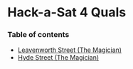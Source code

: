 # Hack-a-Sat 4 Quals

### Table of contents

* [Leavenworth Street (The Magician)](leavenworth-street)
* [Hyde Street (The Magician)](hyde-street)
